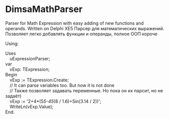 # DimsaMathParser
Parser for Math Expression with easy adding of new functions and operands. Written on Delphi XE5
Парсер для математических выражений. Позволяет легко добавлять функции и операнды, полное ООП короче
<br />

Using:<br />

Uses<br />
&emsp;uExpressionParser;<br />
var<br />
&emsp;vExp: TExpression;<br />
Begin<br />
&emsp;vExp := TExpression.Create;<br />
&emsp;// It can parse variables too. But now it is not done<br />
&emsp;// Также позволяет задавать переменные. Но пока он их парсит, но не задаёт)<br />
&emsp;vExp := '2+4*(5*5-45*(8 / 1.6)+Sin(3.14 / 2))';<br />
&emsp;WriteLn(vExp.Value);<br />
End.<br />



